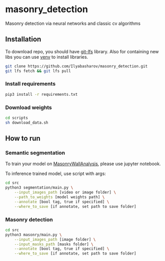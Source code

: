 # masonry_detection
Masonry detection via neural networks and classic cv algorithms

## Installation

To download repo, you should have [git-lfs](https://git-lfs.github.com) library. Also for containing new libs you can use [venv](https://docs.python.org/3/tutorial/venv.html) to install libraries.

```bash
git clone https://github.com/Ilyabasharov/masonry_detection.git
git lfs fetch && git lfs pull
```

### Install requirements

```bash
pip3 install -r requirements.txt
```

### Download weights

```bash
cd scripts
sh download_data.sh
```

## How to run

### Semantic segmentation

To train your model on [MasonryWallAnalysis](http://mplab.sztaki.hu/geocomp/masonryWallAnalysis), please use jupyter notebook.

To inference trained model, use script with args:

```bash
cd src
python3 segmentation/main.py \
    --input_images_path [video or image folder] \
    --path_to_weights [model weights path] \
    --annotate [bool tag, true if specified] \
    --where_to_save [if annotate, set path to save folder]
```

### Masonry detection

```bash
cd src
python3 masonry/main.py \
    --input_images_path [image folder] \
    --input_masks_path [masks folder] \
    --annotate [bool tag, true if specified] \
    --where_to_save [if annotate, set path to save folder]
```

